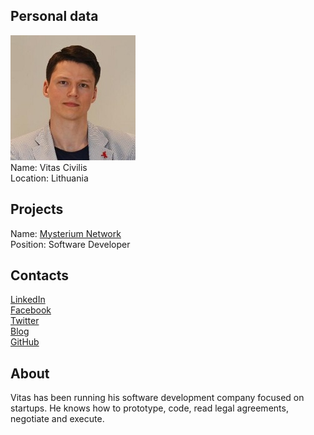 ## Personal data
![vitas civilis photo](photo/vitas_civilis.jpg)  
Name:   Vitas Civilis  
Location: Lithuania  
## Projects 
Name: [Mysterium Network](../projects/mysterium_network.md)  
Position: Software Developer   
## Contacts
[LinkedIn](https://www.linkedin.com/in/civilis/)  
[Facebook](https://www.facebook.com/vitas.civilis)  
[Twitter](https://twitter.com/vcivilis)  
[Blog](https://medium.com/@vitas.civilis)  
[GitHub](https://github.com/cvl)
## About
Vitas has been running his software development company focused on startups. He knows how to prototype, code, read legal agreements, negotiate and execute.
